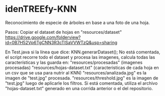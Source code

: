 idenTREEfy-KNN
==============

Reconocimiento de especie de árboles en base a una foto de una hoja.

Pasos:
Copiar el dataset de hojas en "resources/dataset"
https://drive.google.com/folderview?id=0B7H52Vp6TgCNN3R3cTlSaVVWTzQ&usp=sharing

En Test.java si la línea que dice:
KNN.generarDataset();
No está comentada, el script recorre todo el dataset y procesa las imagenes, calcula todas las características y las guarda en:
"resources/procesadas" (imagenes procesadas)
"resources/hojas-dataset.txt" (caracteristicas de cada hoja en un csv que se usa para nutrir al KNN)
"resources/analizada.jpg" es la imagen de "test.jpg" procesada.
"resources/threshold.jpg" es la imagen de "test.jpg" luego de aplicarle los filtros.
Si está comentada, utiliza el archivo "hojas-dataset.txt" generado en una corrida anterior o el del repositorio.


